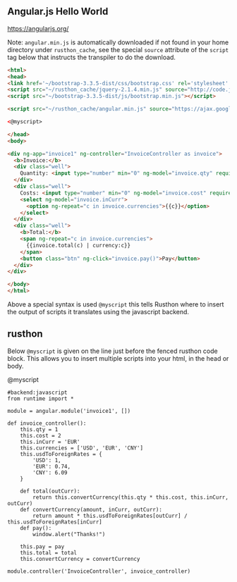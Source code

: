 Angular.js Hello World
-------
https://angularjs.org/

Note: `angular.min.js` is automatically downloaded if not found in your home directory under `rusthon_cache`,
see the special `source` attribute of the `script` tag below that instructs the transpiler to do the download.

```html
<html>
<head>
<link href='~/bootstrap-3.3.5-dist/css/bootstrap.css' rel='stylesheet' zip="https://github.com/twbs/bootstrap/releases/download/v3.3.5/bootstrap-3.3.5-dist.zip"/>
<script src="~/rusthon_cache/jquery-2.1.4.min.js" source="http://code.jquery.com/jquery-2.1.4.min.js"></script>
<script src="~/bootstrap-3.3.5-dist/js/bootstrap.min.js"></script>

<script src="~/rusthon_cache/angular.min.js" source="https://ajax.googleapis.com/ajax/libs/angularjs/1.3.9/angular.min.js"></script>

<@myscript>

</head>
<body>

<div ng-app="invoice1" ng-controller="InvoiceController as invoice">
  <b>Invoice:</b>
  <div class="well">
    Quantity: <input type="number" min="0" ng-model="invoice.qty" required >
  </div>
  <div class="well">
    Costs: <input type="number" min="0" ng-model="invoice.cost" required >
    <select ng-model="invoice.inCurr">
      <option ng-repeat="c in invoice.currencies">{{c}}</option>
    </select>
  </div>
  <div class="well">
    <b>Total:</b>
    <span ng-repeat="c in invoice.currencies">
      {{invoice.total(c) | currency:c}}
    </span>
    <button class="btn" ng-click="invoice.pay()">Pay</button>
  </div>
</div>

</body>
</html>
```
Above a special syntax is used `@myscript` this tells Rusthon where to insert the output of scripts it translates using the javascript backend.

rusthon
-------
Below `@myscript` is given on the line just before the fenced rusthon code block.  This allows you to insert multiple scripts into your html, in the head or body.

@myscript
```rusthon
#backend:javascript
from runtime import *

module = angular.module('invoice1', [])

def invoice_controller():
	this.qty = 1
	this.cost = 2
	this.inCurr = 'EUR'
	this.currencies = ['USD', 'EUR', 'CNY']
	this.usdToForeignRates = {
		'USD': 1,
		'EUR': 0.74,
		'CNY': 6.09
	}

	def total(outCurr):
		return this.convertCurrency(this.qty * this.cost, this.inCurr, outCurr)
	def convertCurrency(amount, inCurr, outCurr):
		return amount * this.usdToForeignRates[outCurr] / this.usdToForeignRates[inCurr]
	def pay():
		window.alert("Thanks!")

	this.pay = pay
	this.total = total
	this.convertCurrency = convertCurrency

module.controller('InvoiceController', invoice_controller)
```

